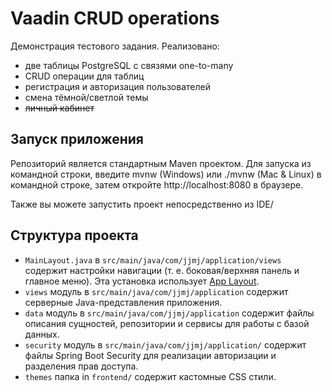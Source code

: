 # Vaadin CRUD operations

Демонстрация тестового задания. Реализовано:
* две таблицы PostgreSQL с связями one-to-many
* CRUD операции для таблиц
* регистрация и авторизация пользователей
* смена тёмной/светлой темы
* ~~личный кабинет~~

## Запуск приложения

Репозиторий является стандартным Maven проектом. Для запуска из командной строки, введите mvnw (Windows) или ./mvnw (Mac & Linux) в командной строке, затем откройте http://localhost:8080 в браузере.

Также вы можете запустить проект непосредственно из IDE/

## Структура проекта

- `MainLayout.java` в `src/main/java/com/jjmj/application/views` содержит настройки навигации (т. е.
  боковая/верхняя панель и главное меню). Эта установка использует
  [App Layout](https://vaadin.com/docs/components/app-layout).
- `views` модуль в `src/main/java/com/jjmj/application` содержит серверные Java-представления приложения.
- `data` модуль в `src/main/java/com/jjmj/application` содержит файлы описания сущностей, репозитории и сервисы для работы с базой данных.
- `security` модуль в `src/main/java/com/jjmj/application/` содержит файлы Spring Boot Security для реализации авторизации и разделения прав доступа.
- `themes` папка in `frontend/` содержит кастомные CSS стили.


